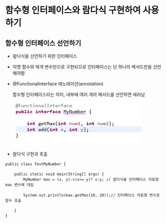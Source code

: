 # 함수형 인터페이스와 람다식 구현하여 사용하기

## 함수형 인터페이스 선언하기

- 람다식을 선언하기 위한 인터페이스

- 익명 함수와 매개 변수만으로 구현되므로 인터페이스는 단 하나의 메서드만을 선언해야함

- @FunctionalInterface 애노테이션(annotation)

  함수형 인터페이스라는 의미, 내부에 여러 개의 메서드를 선언하면 에러남

  ![error](img/error.png)

- 람다식 구현과 호출

```
public class TestMyNumber {

	public static void main(String[] args) {
		MyNumber max = (x, y)->(x>= y)? x:y; // 람다식을 인터페이스 자료형 max 변수에 대입

		System.out.println(max.getMax(10, 20));// 인터페이스 자료형 변수로 함수 호출
			
	}
}
```



